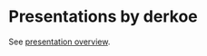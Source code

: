 Presentations by derkoe
===================

See [presentation overview](http://derkoe.github.io/presentations/).
